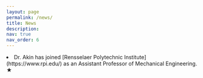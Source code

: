 ```yaml
---
layout: page
permalink: /news/
title: News
description: 
nav: true
nav_order: 6
---
```



<li> Dr. Akin has joined [Rensselaer Polytechnic Institute](https://www.rpi.edu/) as an Assistant Professor of Mechanical Engineering.  <span class="star">&#9733;</span>
  </li>
  
